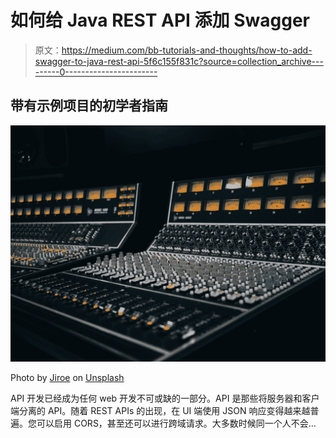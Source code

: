 # 如何给 Java REST API 添加 Swagger

> 原文：<https://medium.com/bb-tutorials-and-thoughts/how-to-add-swagger-to-java-rest-api-5f6c155f831c?source=collection_archive---------0----------------------->

## 带有示例项目的初学者指南

![](img/be92e637122798d4dc15e87c261980de.png)

Photo by [Jiroe](https://unsplash.com/@iamjiroe?utm_source=medium&utm_medium=referral) on [Unsplash](https://unsplash.com?utm_source=medium&utm_medium=referral)

API 开发已经成为任何 web 开发不可或缺的一部分。API 是那些将服务器和客户端分离的 API。随着 REST APIs 的出现，在 UI 端使用 JSON 响应变得越来越普遍。您可以启用 CORS，甚至还可以进行跨域请求。大多数时候同一个人不会…